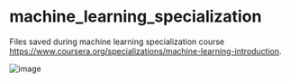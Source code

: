 # machine_learning_specialization
Files saved during machine learning specialization course https://www.coursera.org/specializations/machine-learning-introduction.

![image](https://github.com/jendoebelin/machine_learning_specialization/assets/119360121/edc11433-31b0-4f5c-9e68-ed3aff2d7f59)


